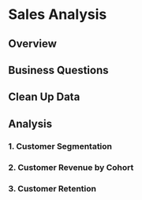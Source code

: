 # Sales Analysis
## Overview
## Business Questions
## Clean Up Data
## Analysis

### 1. Customer Segmentation

### 2. Customer Revenue by Cohort

### 3. Customer Retention